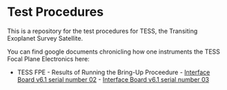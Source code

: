# Test Procedures

This is a repository for the test procedures for TESS, the Transiting Exoplanet Survey Satellite.

You can find google documents chronicling how one instruments the TESS Focal Plane Electronics  here:

 - TESS FPE
       -  Results of Running the Bring-Up Proceedure
         -  [Interface Board v6.1 serial number 02](https://docs.google.com/spreadsheets/d/1cdOb6zhT8l8cEI_AKyKQOUxFPZbOnEcXi6Y8bXI0Kn4/pubhtml)
	 	-  [Interface Board v6.1 serial number 03](https://docs.google.com/spreadsheets/d/197HwsV80ct74BjY3-Re4onY13HcxfjMgaWJ9r8uIrdw/pubhtml)